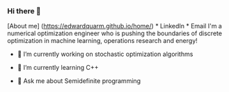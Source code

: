 ### Hi there 👋

[About me] (https://edwardquarm.github.io/home/) * LinkedIn * Email
I'm a numerical optimization engineer who is pushing the boundaries of discrete optimization in machine learning, operations research and energy!

* 🔭 I’m currently working on stochastic optimization algorithms

* 🌱 I’m currently learning C++


* 💬 Ask me about Semidefinite programming
<!--
**edwardquarm/edwardquarm** is a ✨ _special_ ✨ repository because its `README.md` (this file) appears on your GitHub profile.

Here are some ideas to get you started:

*🔭 I’m currently working on ...
- 🌱 I’m currently learning ...
- 👯 I’m looking to collaborate on ...
- 🤔 I’m looking for help with ...
- 💬 Ask me about ...
- 📫 How to reach me: ...
- 😄 Pronouns: ...
- ⚡ Fun fact: ...
-->

